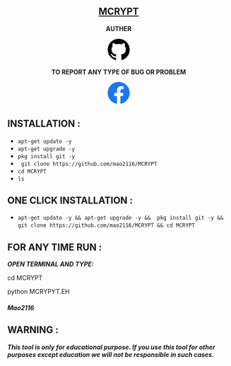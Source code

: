 
<h2 align="center">
<a href="https://www.maocommunity.blogspot.com">MCRYPT</a>
  
  </h2>
<p align="center">
<b> AUTHER </b>
</p>
 <p align="center">
<a href="https://github.com/mao2116">
  <img width="50px" height="50px" src="https://raw.githubusercontent.com/fh-rabbi/Hack-Box/main/images/git.png">
</a>
</p>
  <p align="center">
  <b> TO REPORT ANY TYPE OF BUG OR PROBLEM </b>
<p/>
<p align="center">
<a href="https://www.facebook.com/mAoVirUs2116/">
  <img width="50px" height="50px" src="https://raw.githubusercontent.com/fh-rabbi/Hack-Box/main/images/fb.png"><!I JUST USE A PIC FROM FH-RABBI >
</a>
</p>  

  
  
## INSTALLATION  :

* `apt-get update -y`
* `apt-get upgrade -y`
* `pkg install git -y`
* ` git clone https://github.com/mao2116/MCRYPT`
* `cd MCRYPT`
* `ls`


## ONE CLICK INSTALLATION :
* `apt-get update -y && apt-get upgrade -y &&  pkg install git -y && git clone https://github.com/mao2116/MCRYPT && cd MCRYPT`


## FOR ANY TIME RUN :

***OPEN TERMINAL AND TYPE:***

cd MCRYPT

python MCRYPYT.EH


##### Mao2116

## WARNING : 
***This tool is only for educational purpose. If you use this tool for other purposes except education we will not be responsible in such cases.***

  
  
  
  
  
  
